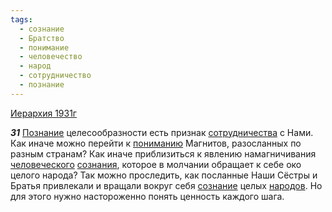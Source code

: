 ```yaml
---
tags:
  - сознание
  - Братство
  - понимание
  - человечество
  - народ
  - сотрудничество
  - познание
---
```


[Иерархия 1931г](/agni/1931)

___31___
[Познание](/tag/#познание) целесообразности есть признак [сотрудничества](/tag/#сотрудничество) с Нами. Как иначе можно перейти к [пониманию](/tag/#понимание) Магнитов, разосланных по разным странам? Как иначе приблизиться к явлению намагничивания [человеческого](/tag/#человечество) [сознания](/tag/#[сознание](/tag/#сознание)), которое в молчании обращает к себе око целого народа? Так можно проследить, как посланные Наши Сёстры и Братья привлекали и вращали вокруг себя [сознание](/tag/#сознание) целых [народов](/tag/#народ). Но для этого нужно настороженно понять ценность каждого шага.   

